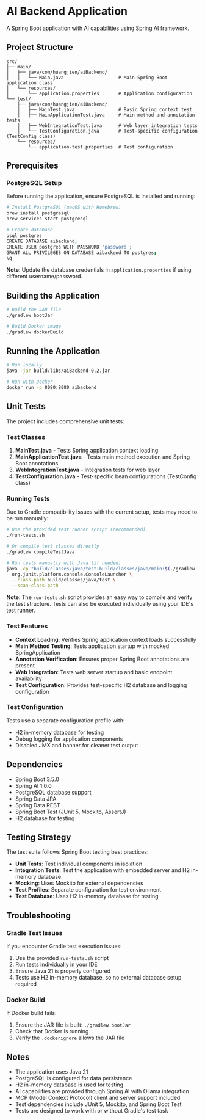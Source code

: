 # AI Backend Application

A Spring Boot application with AI capabilities using Spring AI framework.

## Project Structure

```
src/
├── main/
│   ├── java/com/huangjien/aiBackend/
│   │   └── Main.java                    # Main Spring Boot application class
│   └── resources/
│       └── application.properties       # Application configuration
└── test/
    ├── java/com/huangjien/aiBackend/
    │   ├── MainTest.java                # Basic Spring context test
    │   ├── MainApplicationTest.java     # Main method and annotation tests
    │   ├── WebIntegrationTest.java      # Web layer integration tests
    │   └── TestConfiguration.java       # Test-specific configuration (TestConfig class)
    └── resources/
        └── application-test.properties  # Test configuration
```

## Prerequisites

### PostgreSQL Setup

Before running the application, ensure PostgreSQL is installed and running:

```bash
# Install PostgreSQL (macOS with Homebrew)
brew install postgresql
brew services start postgresql

# Create database
psql postgres
CREATE DATABASE aibackend;
CREATE USER postgres WITH PASSWORD 'password';
GRANT ALL PRIVILEGES ON DATABASE aibackend TO postgres;
\q
```

**Note**: Update the database credentials in `application.properties` if using different username/password.

## Building the Application

```bash
# Build the JAR file
./gradlew bootJar

# Build Docker image
./gradlew dockerBuild
```

## Running the Application

```bash
# Run locally
java -jar build/libs/aiBackend-0.2.jar

# Run with Docker
docker run -p 8080:8080 aibackend
```

## Unit Tests

The project includes comprehensive unit tests:

### Test Classes

1. **MainTest.java** - Tests Spring application context loading
2. **MainApplicationTest.java** - Tests main method execution and Spring Boot annotations
3. **WebIntegrationTest.java** - Integration tests for web layer
4. **TestConfiguration.java** - Test-specific bean configurations (TestConfig class)

### Running Tests

Due to Gradle compatibility issues with the current setup, tests may need to be run manually:

```bash
# Use the provided test runner script (recommended)
./run-tests.sh

# Or compile test classes directly
./gradlew compileTestJava

# Run tests manually with Java (if needed)
java -cp "build/classes/java/test:build/classes/java/main:$(./gradlew -q printClasspath)" \
  org.junit.platform.console.ConsoleLauncher \
  --class-path build/classes/java/test \
  --scan-class-path
```

**Note**: The `run-tests.sh` script provides an easy way to compile and verify the test structure. Tests can also be executed individually using your IDE's test runner.

### Test Features

- **Context Loading**: Verifies Spring application context loads successfully
- **Main Method Testing**: Tests application startup with mocked SpringApplication
- **Annotation Verification**: Ensures proper Spring Boot annotations are present
- **Web Integration**: Tests web server startup and basic endpoint availability
- **Test Configuration**: Provides test-specific H2 database and logging configuration

### Test Configuration

Tests use a separate configuration profile with:
- H2 in-memory database for testing
- Debug logging for application components
- Disabled JMX and banner for cleaner test output

## Dependencies

- Spring Boot 3.5.0
- Spring AI 1.0.0
- PostgreSQL database support
- Spring Data JPA
- Spring Data REST
- Spring Boot Test (JUnit 5, Mockito, AssertJ)
- H2 database for testing

## Testing Strategy

The test suite follows Spring Boot testing best practices:

- **Unit Tests**: Test individual components in isolation
- **Integration Tests**: Test the application with embedded server and H2 in-memory database
- **Mocking**: Uses Mockito for external dependencies
- **Test Profiles**: Separate configuration for test environment
- **Test Database**: Uses H2 in-memory database for testing

## Troubleshooting

### Gradle Test Issues
If you encounter Gradle test execution issues:
1. Use the provided `run-tests.sh` script
2. Run tests individually in your IDE
3. Ensure Java 21 is properly configured
4. Tests use H2 in-memory database, so no external database setup required

### Docker Build
If Docker build fails:
1. Ensure the JAR file is built: `./gradlew bootJar`
2. Check that Docker is running
3. Verify the `.dockerignore` allows the JAR file

## Notes

- The application uses Java 21
- PostgreSQL is configured for data persistence
- H2 in-memory database is used for testing
- AI capabilities are provided through Spring AI with Ollama integration
- MCP (Model Context Protocol) client and server support included
- Test dependencies include JUnit 5, Mockito, and Spring Boot Test
- Tests are designed to work with or without Gradle's test task